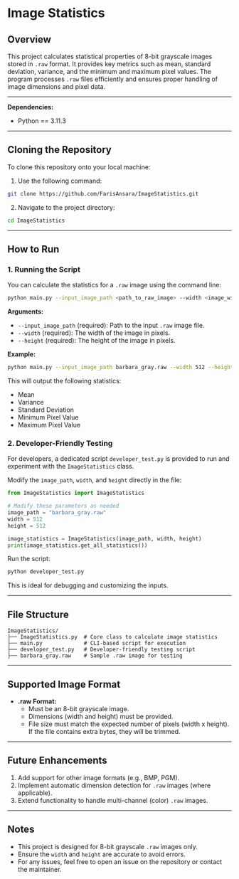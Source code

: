 # Image Statistics

## Overview
This project calculates statistical properties of 8-bit grayscale images stored in `.raw` format. It provides key metrics such as mean, standard deviation, variance, and the minimum and maximum pixel values. The program processes `.raw` files efficiently and ensures proper handling of image dimensions and pixel data.

---

**Dependencies:**
- Python == 3.11.3

---

## Cloning the Repository
To clone this repository onto your local machine:
1. Use the following command:
```bash
git clone https://github.com/FarisAnsara/ImageStatistics.git
```
2. Navigate to the project directory:
```bash
cd ImageStatistics
```

---

## How to Run

### 1. **Running the Script**
You can calculate the statistics for a `.raw` image using the command line:
```bash
python main.py --input_image_path <path_to_raw_image> --width <image_width> --height <image_height>
```

**Arguments:**
- `--input_image_path` (required): Path to the input `.raw` image file.
- `--width` (required): The width of the image in pixels.
- `--height` (required): The height of the image in pixels.

**Example:**
```bash
python main.py --input_image_path barbara_gray.raw --width 512 --height 512
```

This will output the following statistics:
- Mean
- Variance
- Standard Deviation
- Minimum Pixel Value
- Maximum Pixel Value

### 2. **Developer-Friendly Testing**
For developers, a dedicated script `developer_test.py` is provided to run and experiment with the `ImageStatistics` class.

Modify the `image_path`, `width`, and `height` directly in the file:
```python
from ImageStatistics import ImageStatistics

# Modify these parameters as needed
image_path = "barbara_gray.raw"
width = 512
height = 512

image_statistics = ImageStatistics(image_path, width, height)
print(image_statistics.get_all_statistics())
```
Run the script:
```bash
python developer_test.py
```
This is ideal for debugging and customizing the inputs.

---

## File Structure
```
ImageStatistics/
├── ImageStatistics.py  # Core class to calculate image statistics
├── main.py             # CLI-based script for execution
├── developer_test.py   # Developer-friendly testing script
├── barbara_gray.raw    # Sample .raw image for testing
```

---

## Supported Image Format
- **.raw Format:**
  - Must be an 8-bit grayscale image.
  - Dimensions (width and height) must be provided.
  - File size must match the expected number of pixels (width x height). If the file contains extra bytes, they will be trimmed.

---

## Future Enhancements
1. Add support for other image formats (e.g., BMP, PGM).
2. Implement automatic dimension detection for `.raw` images (where applicable).
3. Extend functionality to handle multi-channel (color) `.raw` images.

---

## Notes
- This project is designed for 8-bit grayscale `.raw` images only.
- Ensure the `width` and `height` are accurate to avoid errors.
- For any issues, feel free to open an issue on the repository or contact the maintainer.

